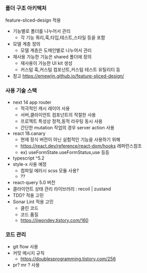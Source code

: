 ### 폴더 구조 아키텍처

feature-sliced-design 적용

- 기능별로 폴더를 나누어서 관리
    - 각 기능 쿼리,훅,타입,테스트,스타일 등을 포함
- 모델 계층 정의
    - 모델 계층은 도메인별로 나누어서 관리
- 재사용 가능한 기능은 shared 폴더에 정의
    - 재사용이 가능한 UI kit 생성
    - 커스텀 훅,커스텀 컴포넌트,커스텀 테스트 유틸리티 등
- 참고 https://emewjin.github.io/feature-sliced-design/

### 사용 기술 스택

- next 14 app router
    - 적극적인 캐시 레이어 사용
    - 서버,클라이언트 컴포넌트의 적절한 사용
    - 프로젝트 특성상 정적,동적 라우팅 동시 사용
    - 간단한 mutation 작업의 경우 server action 사용
- react 18.canary
    - 현재 정식 버전이 아닌 실험적인 기능을 사용하기 위해
    - https://react.dev/reference/react-dom/hooks 레퍼런스참조
    - ex) useFormState.useFormStatus,use 등등
- typescript ^5.2
- style-x 사용 예정
    - 컴파일 에러시 scss 모듈 사용?
    - ??
- react-query 5.0 버전
- 클라이언트 상태 관리 라이브러리 : recoil | zustand
- TDD? 적용 고민
- Sonar Lint 적용 고민
    - 클린 코드
    - 코드 품질
    - https://jiwondev.tistory.com/160

### 코드 관리

- git flow 사용
- 커밋 메시지 규칙
    - https://doublesprogramming.tistory.com/256
- pr? mr ? 사용
